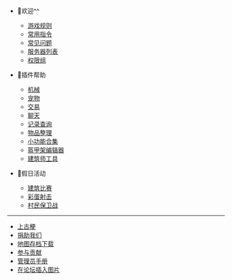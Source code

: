 * 🎉欢迎^^

  * [游戏规则](welcome/rules.md)
  * [常用指令](welcome/commands.md)
  * [常见问题](welcome/faq.md)
  * [服务器列表](welcome/servers.md)
  * [权限组](welcome/groups.md)

* 📖插件帮助
  
  * [机械](plugins/craftbook.md)
  * [宠物](plugins/mypet.md)
  * [交易](plugins/trade.md)
  * [聊天](plugins/chatutil.md)
  * [记录查询](plugins/logblock.md)
  * [物品整理](plugins/chestsort.md)
  * [小功能合集](plugins/nu.md)
  * [盔甲架编辑器](plugins/ast.md)
  * [建筑师工具](plugins/bu.md)

* 🎲假日活动

  * [建筑比赛](games/build.md)
  * [彩蛋射击](games/pb.md)
  * [村民保卫战](games/vd.md)

----

* [上古梗](stories.md)
* [捐助我们](sponsor.md)
* [地图存档下载](saves.md)
* [参与贡献](contribution.md)
* [管理员手册](staff.md)
* [在论坛插入图片](https://bbs.mimaru.me/d/46)
